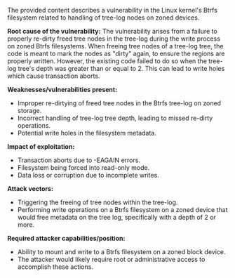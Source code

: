 The provided content describes a vulnerability in the Linux kernel's Btrfs filesystem related to handling of tree-log nodes on zoned devices.

**Root cause of the vulnerability:**
The vulnerability arises from a failure to properly re-dirty freed tree nodes in the tree-log during the write process on zoned Btrfs filesystems. When freeing tree nodes of a tree-log tree, the code is meant to mark the nodes as "dirty" again, to ensure the regions are properly written. However, the existing code failed to do so when the tree-log tree's depth was greater than or equal to 2. This can lead to write holes which cause transaction aborts.

**Weaknesses/vulnerabilities present:**
- Improper re-dirtying of freed tree nodes in the Btrfs tree-log on zoned storage.
- Incorrect handling of tree-log tree depth, leading to missed re-dirty operations.
- Potential write holes in the filesystem metadata.

**Impact of exploitation:**
- Transaction aborts due to -EAGAIN errors.
- Filesystem being forced into read-only mode.
- Data loss or corruption due to incomplete writes.

**Attack vectors:**
- Triggering the freeing of tree nodes within the tree-log.
- Performing write operations on a Btrfs filesystem on a zoned device that would free metadata on the tree log, specifically with a depth of 2 or more.

**Required attacker capabilities/position:**
- Ability to mount and write to a Btrfs filesystem on a zoned block device.
- The attacker would likely require root or administrative access to accomplish these actions.